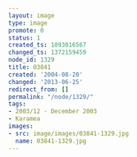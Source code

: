 ```yaml
---
layout: image
type: image
promote: 0
status: 1
created_ts: 1093016567
changed_ts: 1372159459
node_id: 1329
title: 03841
created: '2004-08-20'
changed: '2013-06-25'
redirect_from: []
permalink: "/node/1329/"
tags:
- 2003/12 - December 2003
- Karamea
images:
- src: image/images/03841-1329.jpg
  name: 03841-1329.jpg
---
```


